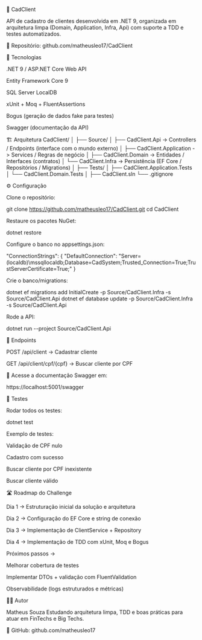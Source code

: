 🧾 CadClient


API de cadastro de clientes desenvolvida em .NET 9, organizada em arquitetura limpa (Domain, Application, Infra, Api) com suporte a TDD e testes automatizados.

🔗 Repositório: github.com/matheusleo17/CadClient

🚀 Tecnologias

.NET 9 / ASP.NET Core Web API

Entity Framework Core 9

SQL Server LocalDB

xUnit + Moq + FluentAssertions

Bogus (geração de dados fake para testes)

Swagger (documentação da API)

🏗️ Arquitetura
CadClient/
│
├── Source/
│   ├── CadClient.Api          -> Controllers / Endpoints (interface com o mundo externo)
│   ├── CadClient.Application  -> Services / Regras de negócio
│   ├── CadClient.Domain       -> Entidades / Interfaces (contratos)
│   └── CadClient.Infra        -> Persistência (EF Core / Repositórios / Migrations)
│
├── Tests/
│   ├── CadClient.Application.Tests
│   └── CadClient.Domain.Tests
│
├── CadClient.sln
└── .gitignore

⚙️ Configuração

Clone o repositório:

git clone https://github.com/matheusleo17/CadClient.git
cd CadClient


Restaure os pacotes NuGet:

dotnet restore


Configure o banco no appsettings.json:

"ConnectionStrings": {
  "DefaultConnection": "Server=(localdb)\\mssqllocaldb;Database=CadSystem;Trusted_Connection=True;TrustServerCertificate=True;"
}


Crie o banco/migrations:

dotnet ef migrations add InitialCreate -p Source/CadClient.Infra -s Source/CadClient.Api
dotnet ef database update -p Source/CadClient.Infra -s Source/CadClient.Api


Rode a API:

dotnet run --project Source/CadClient.Api

📌 Endpoints

POST /api/client → Cadastrar cliente

GET /api/client/cpf/{cpf} → Buscar cliente por CPF

📖 Acesse a documentação Swagger em:

https://localhost:5001/swagger

🧪 Testes

Rodar todos os testes:

dotnet test


Exemplo de testes:

Validação de CPF nulo

Cadastro com sucesso

Buscar cliente por CPF inexistente

Buscar cliente válido

🛣️ Roadmap do Challenge

Dia 1 → Estruturação inicial da solução e arquitetura

Dia 2 → Configuração do EF Core e string de conexão

Dia 3 → Implementação de ClientService + Repository

Dia 4 → Implementação de TDD com xUnit, Moq e Bogus

Próximos passos →

Melhorar cobertura de testes

Implementar DTOs + validação com FluentValidation

Observabilidade (logs estruturados e métricas)

🧑‍💻 Autor

Matheus Souza
Estudando arquitetura limpa, TDD e boas práticas para atuar em FinTechs e Big Techs.

🔗 GitHub: github.com/matheusleo17
